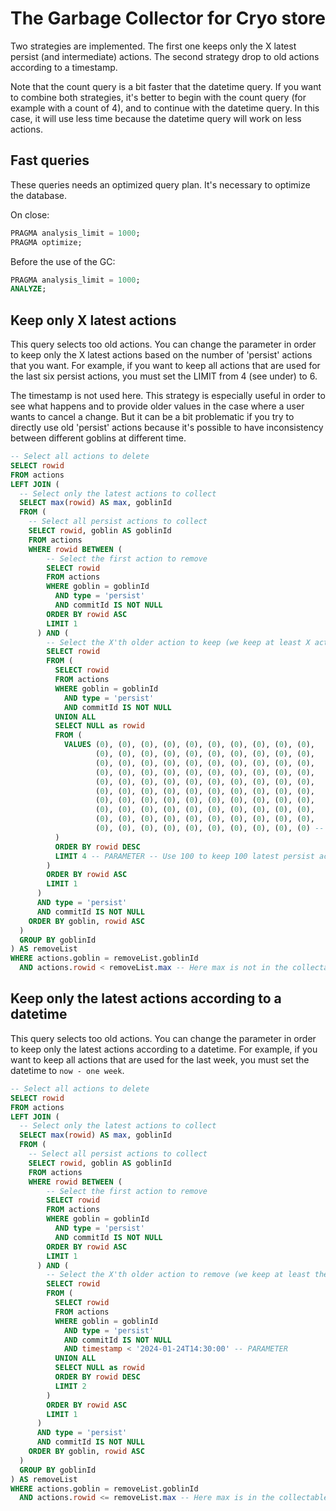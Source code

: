 # The Garbage Collector for Cryo store

Two strategies are implemented. The first one keeps only the X latest persist
(and intermediate) actions. The second strategy drop to old actions according to
a timestamp.

Note that the count query is a bit faster that the datetime query. If you want
to combine both strategies, it's better to begin with the count query (for
example with a count of 4), and to continue with the datetime query. In this
case, it will use less time because the datetime query will work on less
actions.

## Fast queries

These queries needs an optimized query plan. It's necessary to optimize the
database.

On close:

```sql
PRAGMA analysis_limit = 1000;
PRAGMA optimize;
```

Before the use of the GC:

```sql
PRAGMA analysis_limit = 1000;
ANALYZE;
```

## Keep only X latest actions

This query selects too old actions. You can change the parameter in order to
keep only the X latest actions based on the number of 'persist' actions that you
want. For example, if you want to keep all actions that are used for the last
six persist actions, you must set the LIMIT from 4 (see under) to 6.

The timestamp is not used here. This strategy is especially useful in order to
see what happens and to provide older values in the case where a user wants to
cancel a change. But it can be a bit problematic if you try to directly use old
'persist' actions because it's possible to have inconsistency between different
goblins at different time.

```sql
-- Select all actions to delete
SELECT rowid
FROM actions
LEFT JOIN (
  -- Select only the latest actions to collect
  SELECT max(rowid) AS max, goblinId
  FROM (
    -- Select all persist actions to collect
    SELECT rowid, goblin AS goblinId
    FROM actions
    WHERE rowid BETWEEN (
        -- Select the first action to remove
        SELECT rowid
        FROM actions
        WHERE goblin = goblinId
          AND type = 'persist'
          AND commitId IS NOT NULL
        ORDER BY rowid ASC
        LIMIT 1
      ) AND (
        -- Select the X'th older action to keep (we keep at least X actions)
        SELECT rowid
        FROM (
          SELECT rowid
          FROM actions
          WHERE goblin = goblinId
            AND type = 'persist'
            AND commitId IS NOT NULL
          UNION ALL
          SELECT NULL as rowid
          FROM (
            VALUES (0), (0), (0), (0), (0), (0), (0), (0), (0), (0),
                   (0), (0), (0), (0), (0), (0), (0), (0), (0), (0),
                   (0), (0), (0), (0), (0), (0), (0), (0), (0), (0),
                   (0), (0), (0), (0), (0), (0), (0), (0), (0), (0),
                   (0), (0), (0), (0), (0), (0), (0), (0), (0), (0),
                   (0), (0), (0), (0), (0), (0), (0), (0), (0), (0),
                   (0), (0), (0), (0), (0), (0), (0), (0), (0), (0),
                   (0), (0), (0), (0), (0), (0), (0), (0), (0), (0),
                   (0), (0), (0), (0), (0), (0), (0), (0), (0), (0),
                   (0), (0), (0), (0), (0), (0), (0), (0), (0), (0) -- LIMIT X to 100 (max)
          )
          ORDER BY rowid DESC
          LIMIT 4 -- PARAMETER -- Use 100 to keep 100 latest persist actions, etc.
        )
        ORDER BY rowid ASC
        LIMIT 1
      )
      AND type = 'persist'
      AND commitId IS NOT NULL
    ORDER BY goblin, rowid ASC
  )
  GROUP BY goblinId
) AS removeList
WHERE actions.goblin = removeList.goblinId
  AND actions.rowid < removeList.max -- Here max is not in the collectable list
```

## Keep only the latest actions according to a datetime

This query selects too old actions. You can change the parameter in order to
keep only the latest actions according to a datetime. For example, if you want
to keep all actions that are used for the last week, you must set the datetime
to `now - one week`.

```sql
-- Select all actions to delete
SELECT rowid
FROM actions
LEFT JOIN (
  -- Select only the latest actions to collect
  SELECT max(rowid) AS max, goblinId
  FROM (
    -- Select all persist actions to collect
    SELECT rowid, goblin AS goblinId
    FROM actions
    WHERE rowid BETWEEN (
        -- Select the first action to remove
        SELECT rowid
        FROM actions
        WHERE goblin = goblinId
          AND type = 'persist'
          AND commitId IS NOT NULL
        ORDER BY rowid ASC
        LIMIT 1
      ) AND (
        -- Select the X'th older action to remove (we keep at least the latest actions)
        SELECT rowid
        FROM (
          SELECT rowid
          FROM actions
          WHERE goblin = goblinId
            AND type = 'persist'
            AND commitId IS NOT NULL
            AND timestamp < '2024-01-24T14:30:00' -- PARAMETER
          UNION ALL
          SELECT NULL as rowid
          ORDER BY rowid DESC
          LIMIT 2
        )
        ORDER BY rowid ASC
        LIMIT 1
      )
      AND type = 'persist'
      AND commitId IS NOT NULL
    ORDER BY goblin, rowid ASC
  )
  GROUP BY goblinId
) AS removeList
WHERE actions.goblin = removeList.goblinId
  AND actions.rowid <= removeList.max -- Here max is in the collectable list
```
